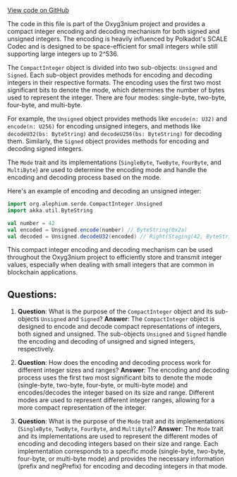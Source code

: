 [View code on GitHub](https://github.com/alephium/alephium/serde/src/main/scala/org/alephium/serde/CompactInteger.scala)

The code in this file is part of the Oxyg3nium project and provides a compact integer encoding and decoding mechanism for both signed and unsigned integers. The encoding is heavily influenced by Polkadot's SCALE Codec and is designed to be space-efficient for small integers while still supporting large integers up to 2^536.

The `CompactInteger` object is divided into two sub-objects: `Unsigned` and `Signed`. Each sub-object provides methods for encoding and decoding integers in their respective formats. The encoding uses the first two most significant bits to denote the mode, which determines the number of bytes used to represent the integer. There are four modes: single-byte, two-byte, four-byte, and multi-byte.

For example, the `Unsigned` object provides methods like `encode(n: U32)` and `encode(n: U256)` for encoding unsigned integers, and methods like `decodeU32(bs: ByteString)` and `decodeU256(bs: ByteString)` for decoding them. Similarly, the `Signed` object provides methods for encoding and decoding signed integers.

The `Mode` trait and its implementations (`SingleByte`, `TwoByte`, `FourByte`, and `MultiByte`) are used to determine the encoding mode and handle the encoding and decoding process based on the mode.

Here's an example of encoding and decoding an unsigned integer:

```scala
import org.alephium.serde.CompactInteger.Unsigned
import akka.util.ByteString

val number = 42
val encoded = Unsigned.encode(number) // ByteString(0x2a)
val decoded = Unsigned.decodeU32(encoded) // Right(Staging(42, ByteString()))
```

This compact integer encoding and decoding mechanism can be used throughout the Oxyg3nium project to efficiently store and transmit integer values, especially when dealing with small integers that are common in blockchain applications.
## Questions: 
 1. **Question**: What is the purpose of the `CompactInteger` object and its sub-objects `Unsigned` and `Signed`?
   **Answer**: The `CompactInteger` object is designed to encode and decode compact representations of integers, both signed and unsigned. The sub-objects `Unsigned` and `Signed` handle the encoding and decoding of unsigned and signed integers, respectively.

2. **Question**: How does the encoding and decoding process work for different integer sizes and ranges?
   **Answer**: The encoding and decoding process uses the first two most significant bits to denote the mode (single-byte, two-byte, four-byte, or multi-byte mode) and encodes/decodes the integer based on its size and range. Different modes are used to represent different integer ranges, allowing for a more compact representation of the integer.

3. **Question**: What is the purpose of the `Mode` trait and its implementations (`SingleByte`, `TwoByte`, `FourByte`, and `MultiByte`)?
   **Answer**: The `Mode` trait and its implementations are used to represent the different modes of encoding and decoding integers based on their size and range. Each implementation corresponds to a specific mode (single-byte, two-byte, four-byte, or multi-byte mode) and provides the necessary information (prefix and negPrefix) for encoding and decoding integers in that mode.